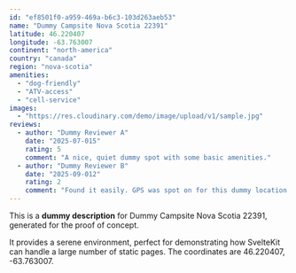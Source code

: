 ```yaml
---
id: "ef8501f0-a959-469a-b6c3-103d263aeb53"
name: "Dummy Campsite Nova Scotia 22391"
latitude: 46.220407
longitude: -63.763007
continent: "north-america"
country: "canada"
region: "nova-scotia"
amenities:
  - "dog-friendly"
  - "ATV-access"
  - "cell-service"
images:
  - "https://res.cloudinary.com/demo/image/upload/v1/sample.jpg"
reviews:
  - author: "Dummy Reviewer A"
    date: "2025-07-015"
    rating: 5
    comment: "A nice, quiet dummy spot with some basic amenities."
  - author: "Dummy Reviewer B"
    date: "2025-09-012"
    rating: 2
    comment: "Found it easily. GPS was spot on for this dummy location."
---
```


This is a **dummy description** for Dummy Campsite Nova Scotia 22391, generated for the proof of concept.

It provides a serene environment, perfect for demonstrating how SvelteKit can handle a large number of static pages. The coordinates are 46.220407, -63.763007.
